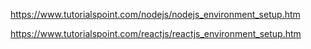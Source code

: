 https://www.tutorialspoint.com/nodejs/nodejs_environment_setup.htm

https://www.tutorialspoint.com/reactjs/reactjs_environment_setup.htm